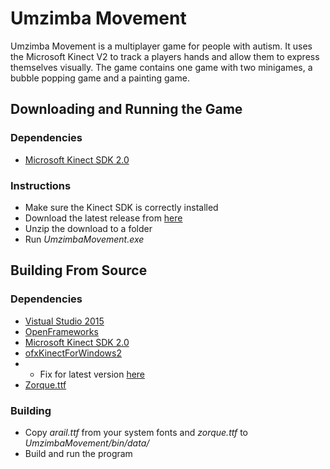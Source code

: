 # Umzimba Movement
Umzimba Movement is a multiplayer game for people with autism. It uses the Microsoft Kinect V2 to track a players hands and allow them to express themselves visually.
The game contains one game with two minigames, a bubble popping game and a painting game.

## Downloading and Running the Game
### Dependencies
* [Microsoft Kinect SDK 2.0](https://www.microsoft.com/en-us/download/details.aspx?id=44561)

### Instructions
* Make sure the Kinect SDK is correctly installed
* Download the latest release from [here](https://github.com/Seanie96/KinectMultiplayerGame/releases)
* Unzip the download to a folder
* Run *UmzimbaMovement.exe*

## Building From Source
### Dependencies
* [Vistual Studio 2015](https://www.visualstudio.com/downloads/)
* [OpenFrameworks](https://github.com/openframeworks/openFrameworks)
* [Microsoft Kinect SDK 2.0](https://www.microsoft.com/en-us/download/details.aspx?id=44561)
* [ofxKinectForWindows2](https://github.com/elliotwoods/ofxKinectForWindows2)
* * Fix for latest version [here](https://github.com/elliotwoods/ofxKinectForWindows2/issues/76)
* [Zorque.ttf](http://www.dafont.com/zorque.font)

### Building
* Copy *arail.ttf* from your system fonts and *zorque.ttf* to  *UmzimbaMovement/bin/data/*
* Build and run the program
